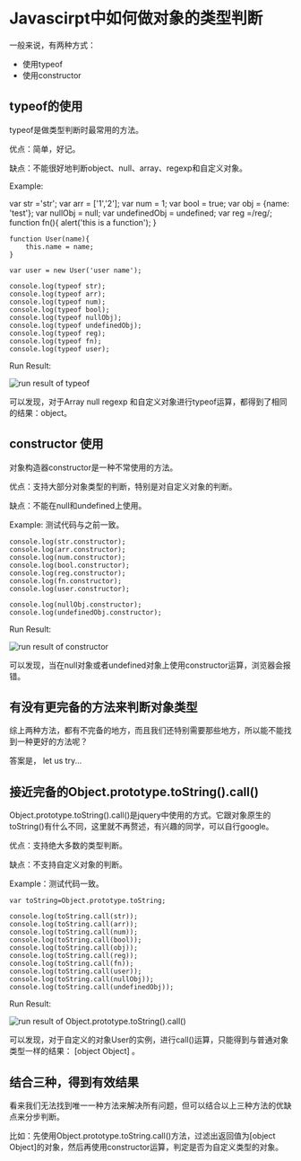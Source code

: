 Javascirpt中如何做对象的类型判断
================================

一般来说，有两种方式：
- 使用typeof
- 使用constructor

## typeof的使用
typeof是做类型判断时最常用的方法。

优点：简单，好记。

缺点：不能很好地判断object、null、array、regexp和自定义对象。

Example:

  var str ='str';
	var arr = ['1','2'];
	var num = 1;
	var bool = true;
	var obj = {name: 'test'};
	var nullObj = null;
	var undefinedObj = undefined;
	var reg =/reg/;
	function fn(){
    alert('this is a function');
	}

	function User(name){
	    this.name = name;
	}

	var user = new User('user name');

	console.log(typeof str);
	console.log(typeof arr);
	console.log(typeof num);
	console.log(typeof bool);
	console.log(typeof nullObj);
	console.log(typeof undefinedObj);
	console.log(typeof reg);
	console.log(typeof fn);
	console.log(typeof user);

Run Result:

![run result of typeof][typeof_run_result]

可以发现，对于Array null regexp 和自定义对象进行typeof运算，都得到了相同的结果：object。

## constructor 使用
对象构造器constructor是一种不常使用的方法。

优点：支持大部分对象类型的判断，特别是对自定义对象的判断。

缺点：不能在null和undefined上使用。

Example: 测试代码与之前一致。

	console.log(str.constructor);
	console.log(arr.constructor);
	console.log(num.constructor);
	console.log(bool.constructor);
	console.log(reg.constructor);
	console.log(fn.constructor);
	console.log(user.constructor);

	console.log(nullObj.constructor);
	console.log(undefinedObj.constructor);

Run Result:

![run result of constructor][constructor_run_result]

可以发现，当在null对象或者undefined对象上使用constructor运算，浏览器会报错。

## 有没有更完备的方法来判断对象类型
综上两种方法，都有不完备的地方，而且我们还特别需要那些地方，所以能不能找到一种更好的方法呢？

答案是， let us try...

## 接近完备的Object.prototype.toString().call()
Object.prototype.toString().call()是jquery中使用的方式。它跟对象原生的toString()有什么不同，这里就不再赘述，有兴趣的同学，可以自行google。

优点：支持绝大多数的类型判断。

缺点：不支持自定义对象的判断。

Example：测试代码一致。

	var toString=Object.prototype.toString;

	console.log(toString.call(str));
	console.log(toString.call(arr));
	console.log(toString.call(num));
	console.log(toString.call(bool));
	console.log(toString.call(obj));
	console.log(toString.call(reg));
	console.log(toString.call(fn));
	console.log(toString.call(user));
	console.log(toString.call(nullObj));
	console.log(toString.call(undefinedObj));

Run Result:

![run result of Object.prototype.toString().call()][call_run_result]

[typeof_run_result]: result1.png
[constructor_run_result]: result2.PNG
[call_run_result]: result3.png

可以发现，对于自定义的对象User的实例，进行call()运算，只能得到与普通对象类型一样的结果： [object Object] 。

## 结合三种，得到有效结果
看来我们无法找到唯一一种方法来解决所有问题，但可以结合以上三种方法的优缺点来分步判断。

比如：先使用Object.prototype.toString.call()方法，过滤出返回值为[object Object]的对象，然后再使用constructor运算，判定是否为自定义类型的对象。
